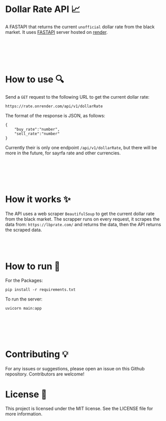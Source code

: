 # Dollar Rate API 📈
A FASTAPI that returns the current ```unofficial``` dollar rate from the black market.
It uses [FASTAPI](https://fastapi.tiangolo.com/) server hosted on [render](https://render.com).

<br>
<br>
<br>
<br>

# How to use 🔍️
Send a ```GET``` request to the following URL to get the current dollar rate:



```
https://rate.onrender.com/api/v1/dollarRate
```
The format of the response is JSON, as follows:

```
{
    "buy_rate":"number",
    "sell_rate":"number"
}
```

Currently their is only one endpoint ```/api/v1/dollarRate```, but there will be more in the future, for sayrfa rate and other currencies.

<br>
<br>
<br>
<br>

# How it works ✨
The API uses a web scraper ```BeautifulSoup``` to get the current dollar rate from the black market. The scrapper runs on every request, it scrapes the data from: ```https://lbprate.com/``` and returns the data, then the API returns the scraped data.
<br>
<br>
<br>
<br>
# How to run 🚀

For the Packages:
``` 
pip install -r requirements.txt
```
To run the server:
```
uvicorn main:app
```

<br>
<br>
<br>
<br>

# Contributing 💡
For any issues or suggestions, please open an issue on this Github repository. Contributors are welcome!
# License 📄
This project is licensed under the MIT license. See the LICENSE file for more information.